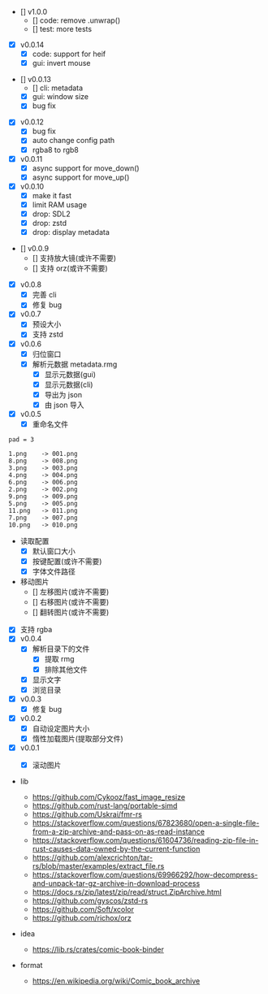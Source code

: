 + [] v1.0.0
  + [] code: remove .unwrap()
  + [] test: more tests
+ [x] v0.0.14
  + [x] code: support for heif
  + [x] gui: invert mouse
+ [] v0.0.13
  + [] cli: metadata
  + [x] gui: window size
  + [x] bug fix
+ [x] v0.0.12
  + [x] bug fix
  + [x] auto change config path
  + [x] rgba8 to rgb8
+ [x] v0.0.11
  + [x] async support for move_down()
  + [x] async support for move_up()
+ [x] v0.0.10
  + [x] make it fast
  + [x] limit RAM usage
  + [x] drop: SDL2
  + [x] drop: zstd
  + [x] drop: display metadata
+ [] v0.0.9
  + [] 支持放大镜(或许不需要)
  + [] 支持 orz(或许不需要)
+ [x] v0.0.8
  + [x] 完善 cli
  + [x] 修复 bug
+ [x] v0.0.7
  + [x] 预设大小
  + [x] 支持 zstd
+ [x] v0.0.6
  + [x] 归位窗口
  + [x] 解析元数据 metadata.rmg
      + [x] 显示元数据(gui)
      + [x] 显示元数据(cli)
      + [x] 导出为 json
      + [x] 由 json 导入
+ [x] v0.0.5
  + [x] 重命名文件
```text
pad = 3

1.png    -> 001.png
8.png    -> 008.png
3.png    -> 003.png
4.png    -> 004.png
6.png    -> 006.png
2.png    -> 002.png
9.png    -> 009.png
5.png    -> 005.png
11.png   -> 011.png
7.png    -> 007.png
10.png   -> 010.png
```
  + 读取配置
      + [x] 默认窗口大小
      + [x] 按键配置(或许不需要)
      + [x] 字体文件路径
  + 移动图片
      + [] 左移图片(或许不需要)
      + [] 右移图片(或许不需要)
      + [] 翻转图片(或许不需要)
  + [x] 支持 rgba
+ [x] v0.0.4
  + [x] 解析目录下的文件
      + [x] 提取 rmg
      + [x] 排除其他文件
  + [x] 显示文字
  + [x] 浏览目录
+ [x] v0.0.3
  + [x] 修复 bug
+ [x] v0.0.2
  + [x] 自动设定图片大小
  + [x] 惰性加载图片(提取部分文件)
+ [x] v0.0.1
  + [x] 滚动图片


+ lib
  + https://github.com/Cykooz/fast_image_resize
  + https://github.com/rust-lang/portable-simd
  + https://github.com/Uskrai/fmr-rs
  + https://stackoverflow.com/questions/67823680/open-a-single-file-from-a-zip-archive-and-pass-on-as-read-instance
  + https://stackoverflow.com/questions/61604736/reading-zip-file-in-rust-causes-data-owned-by-the-current-function
  + https://github.com/alexcrichton/tar-rs/blob/master/examples/extract_file.rs
  + https://stackoverflow.com/questions/69966292/how-decompress-and-unpack-tar-gz-archive-in-download-process
  + https://docs.rs/zip/latest/zip/read/struct.ZipArchive.html
  + https://github.com/gyscos/zstd-rs
  + https://github.com/Soft/xcolor
  + https://github.com/richox/orz

+ idea
  + https://lib.rs/crates/comic-book-binder

+ format
  + https://en.wikipedia.org/wiki/Comic_book_archive
